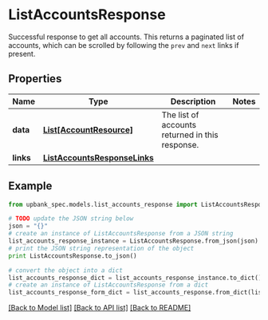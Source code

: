 # ListAccountsResponse

Successful response to get all accounts. This returns a paginated list of accounts, which can be scrolled by following the `prev` and `next` links if present. 

## Properties

Name | Type | Description | Notes
------------ | ------------- | ------------- | -------------
**data** | [**List[AccountResource]**](AccountResource.md) | The list of accounts returned in this response.  | 
**links** | [**ListAccountsResponseLinks**](ListAccountsResponseLinks.md) |  | 

## Example

```python
from upbank_spec.models.list_accounts_response import ListAccountsResponse

# TODO update the JSON string below
json = "{}"
# create an instance of ListAccountsResponse from a JSON string
list_accounts_response_instance = ListAccountsResponse.from_json(json)
# print the JSON string representation of the object
print ListAccountsResponse.to_json()

# convert the object into a dict
list_accounts_response_dict = list_accounts_response_instance.to_dict()
# create an instance of ListAccountsResponse from a dict
list_accounts_response_form_dict = list_accounts_response.from_dict(list_accounts_response_dict)
```
[[Back to Model list]](../README.md#documentation-for-models) [[Back to API list]](../README.md#documentation-for-api-endpoints) [[Back to README]](../README.md)


